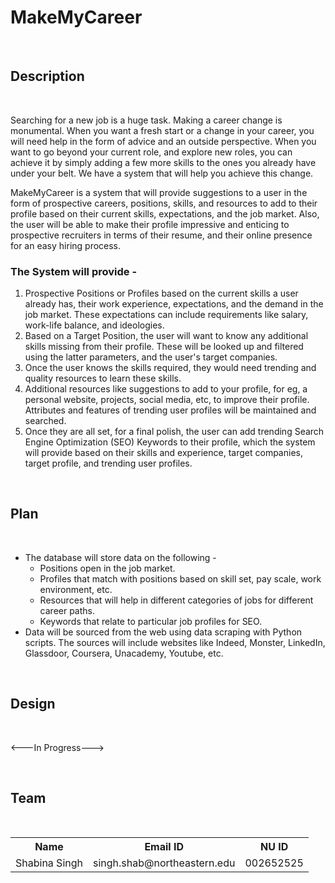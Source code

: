 # MakeMyCareer
<br>
<h2>Description</h2>
<br>
<p>Searching for a new job is a huge task. Making a career change is monumental. When you want a fresh start or a change in your career, you will need help in the form of advice and an outside perspective. When you want to go beyond your current role, and explore new roles, you can achieve it by simply adding a few more skills to the ones you already have under your belt. We have a system that will help you achieve this change.</p>

<p>MakeMyCareer is a system that will provide suggestions to a user in the form of prospective careers, positions, skills, and resources to add to their profile based on their current skills, expectations, and the job market. Also, the user will be able to make their profile impressive and enticing to prospective recruiters in terms of their resume, and their online presence for an easy hiring process.</p>

<h3>The System will provide -</h3>
<p>
<ol><li>Prospective Positions or Profiles based on the current skills a user already has, their work experience, expectations, and the demand in the job market. These expectations can include requirements like salary, work-life balance, and ideologies.</li>

<li>Based on a Target Position, the user will want to know any additional skills missing from their profile. These will be looked up and filtered using the latter parameters, and the user's target companies.</li>

<li>Once the user knows the skills required, they would need trending and quality resources to learn these skills.</li>

<li>Additional resources like suggestions to add to your profile, for eg, a personal website, projects, social media, etc, to improve their profile. Attributes and features of trending user profiles will be maintained and searched.</li>

<li>Once they are all set, for a final polish, the user can add trending Search Engine Optimization (SEO) Keywords to their profile, which the system will provide based on their skills and experience, target companies, target profile, and trending user profiles.</li>
</ol><br>
<h2>Plan</h2>
<br>
<p>
<ul><li>The database will store data on the following - 
    <ul><li>Positions open in the job market. </li>
    <li>Profiles that match with positions based on skill set, pay scale, work environment, etc. </li>
    <li>Resources that will help in different categories of jobs for different career paths. </li>
    <li>Keywords that relate to particular job profiles for SEO.</li></ul></li>
<li>Data will be sourced from the web using data scraping with Python scripts. The sources will include websites like Indeed, Monster, LinkedIn, Glassdoor, Coursera, Unacademy, Youtube, etc.</li>
</ul>
</p>
<br>
<h2>Design</h2>
<br>
<p><---In Progress---></p>
<br>
<h2>Team</h2>
<br>
<p>
<table>
  <tr>
    <th>Name</th>
    <th>Email ID</th>
    <th>NU ID</th>
  </tr>
  <tr>
    <td>Shabina Singh</td>
    <td>singh.shab@northeastern.edu</td>
    <td>002652525</td>
  </tr>
</table>
</p>
